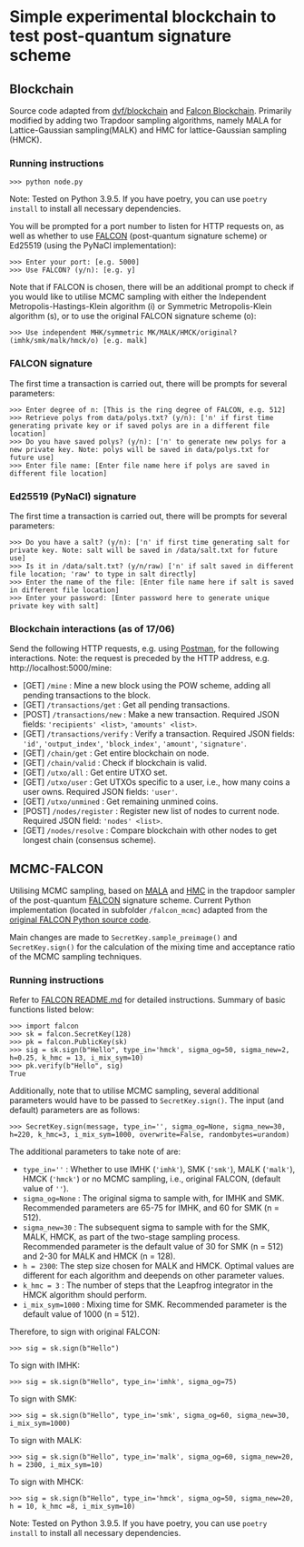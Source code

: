 # Simple experimental blockchain to test post-quantum signature scheme

## Blockchain
Source code adapted from [dvf/blockchain](https://github.com/dvf/blockchain) and [Falcon Blockchain](https://github.com/samuelgoh1525/falcon-blockchain). Primarily modified by adding two Trapdoor sampling algorithms, namely MALA for Lattice-Gaussian sampling(MALK) and HMC for lattice-Gaussian sampling (HMCK).

### Running instructions
```
>>> python node.py
```
Note: Tested on Python 3.9.5. If you have poetry, you can use `poetry install` to install all necessary dependencies.

You will be prompted for a port number to listen for HTTP requests on, as well as whether to use [FALCON](https://falcon-sign.info/) (post-quantum signature scheme) or Ed25519 (using the PyNaCl implementation):
```
>>> Enter your port: [e.g. 5000]
>>> Use FALCON? (y/n): [e.g. y]
```

Note that if FALCON is chosen, there will be an additional prompt to check if you would like to utilise MCMC sampling with either the Independent Metropolis-Hastings-Klein algorithm (i) or Symmetric Metropolis-Klein algorithm (s), or to use the original FALCON signature scheme (o):
```
>>> Use independent MHK/symmetric MK/MALK/HMCK/original? (imhk/smk/malk/hmck/o) [e.g. malk]
```

### FALCON signature

The first time a transaction is carried out, there will be prompts for several parameters:
```
>>> Enter degree of n: [This is the ring degree of FALCON, e.g. 512]
>>> Retrieve polys from data/polys.txt? (y/n): ['n' if first time generating private key or if saved polys are in a different file location]
>>> Do you have saved polys? (y/n): ['n' to generate new polys for a new private key. Note: polys will be saved in data/polys.txt for future use]
>>> Enter file name: [Enter file name here if polys are saved in different file location]
```

### Ed25519 (PyNaCl) signature

The first time a transaction is carried out, there will be prompts for several parameters:
```
>>> Do you have a salt? (y/n): ['n' if first time generating salt for private key. Note: salt will be saved in /data/salt.txt for future use]
>>> Is it in /data/salt.txt? (y/n/raw) ['n' if salt saved in different file location; 'raw' to type in salt directly]
>>> Enter the name of the file: [Enter file name here if salt is saved in different file location]
>>> Enter your password: [Enter password here to generate unique private key with salt]
```

### Blockchain interactions (as of 17/06)

Send the following HTTP requests, e.g. using [Postman](https://www.postman.com/downloads/), for the following interactions. Note: the request is preceded by the HTTP address, e.g. http://localhost:5000/mine:
- [GET] `/mine` : Mine a new block using the POW scheme, adding all pending transactions to the block.
- [GET] `/transactions/get` : Get all pending transactions.
- [POST] `/transactions/new` : Make a new transaction. Required JSON fields: `'recipients' <list>`, `'amounts' <list>`.
- [GET] `/transactions/verify` : Verify a transaction. Required JSON fields: `'id'`, `'output_index'`, `'block_index'`, `'amount'`, `'signature'`.
- [GET] `/chain/get` : Get entire blockchain on node.
- [GET] `/chain/valid` : Check if blockchain is valid.
- [GET] `/utxo/all` : Get entire UTXO set.
- [GET] `/utxo/user` : Get UTXOs specific to a user, i.e., how many coins a user owns. Required JSON fields: `'user'`.
- [GET] `/utxo/unmined` : Get remaining unmined coins.
- [POST] `/nodes/register` : Register new list of nodes to current node. Required JSON field: `'nodes' <list>`.
- [GET] `/nodes/resolve` : Compare blockchain with other nodes to get longest chain (consensus scheme).

## MCMC-FALCON
Utilising MCMC sampling, based on [MALA](https://arxiv.org/abs/1801.02309) and [HMC](https://www.sciencedirect.com/science/article/abs/pii/037026938791197X?via%3Dihub)  in the trapdoor sampler of the post-quantum [FALCON](https://falcon-sign.info/) signature scheme. Current Python implementation (located in subfolder `/falcon_mcmc`) adapted from the [original FALCON Python source code](https://github.com/tprest/falcon.py).

Main changes are made to `SecretKey.sample_preimage()` and `SecretKey.sign()` for the calculation of the mixing time and acceptance ratio of the MCMC sampling techniques.

### Running instructions
Refer to [FALCON README.md](falcon_mcmc/README.md) for detailed instructions. Summary of basic functions listed below:
```
>>> import falcon
>>> sk = falcon.SecretKey(128)
>>> pk = falcon.PublicKey(sk)
>>> sig = sk.sign(b"Hello", type_in='hmck', sigma_og=50, sigma_new=2, 
h=0.25, k_hmc = 13, i_mix_sym=10)
>>> pk.verify(b"Hello", sig)
True
```

Additionally, note that to utilise MCMC sampling, several additional parameters would have to be passed to `SecretKey.sign()`. The input (and default) parameters are as follows:
```
>>> SecretKey.sign(message, type_in='', sigma_og=None, sigma_new=30, h=220, k_hmc=3, i_mix_sym=1000, overwrite=False, randombytes=urandom)
```

The additional parameters to take note of are:
- `type_in=''` : Whether to use IMHK (`'imhk'`), SMK (`'smk'`), MALK (`'malk'`), HMCK (`'hmck'`) or no MCMC sampling, i.e., original FALCON, (default value of `''`).
- `sigma_og=None` : The original sigma to sample with, for IMHK and SMK. Recommended parameters are 65-75 for IMHK, and 60 for SMK (n = 512).
- `sigma_new=30` : The subsequent sigma to sample with for the SMK, MALK, HMCK, as part of the two-stage sampling process. Recommended parameter is the default value of 30 for SMK (n = 512) and 2-30 for MALK and HMCK (n = 128).
- `h = 2300`: The step size chosen for MALK and HMCK. Optimal values are different for each algorithm and deepends on other parameter values.
- `k_hmc = 3` : The number of steps that the Leapfrog integrator in the HMCK algorithm should perform.
- `i_mix_sym=1000` : Mixing time for SMK. Recommended parameter is the default value of 1000 (n = 512).

Therefore, to sign with original FALCON:
```
>>> sig = sk.sign(b"Hello")
```

To sign with IMHK:
```
>>> sig = sk.sign(b"Hello", type_in='imhk', sigma_og=75)
```

To sign with SMK:
```
>>> sig = sk.sign(b"Hello", type_in='smk', sigma_og=60, sigma_new=30, i_mix_sym=1000)
```

To sign with MALK:
```
>>> sig = sk.sign(b"Hello", type_in='malk', sigma_og=60, sigma_new=20, h = 2300, i_mix_sym=10)
```

To sign with MHCK:
```
>>> sig = sk.sign(b"Hello", type_in='hmck', sigma_og=50, sigma_new=20, h = 10, k_hmc =8, i_mix_sym=10)
```

Note: Tested on Python 3.9.5. If you have poetry, you can use `poetry install` to install all necessary dependencies.
